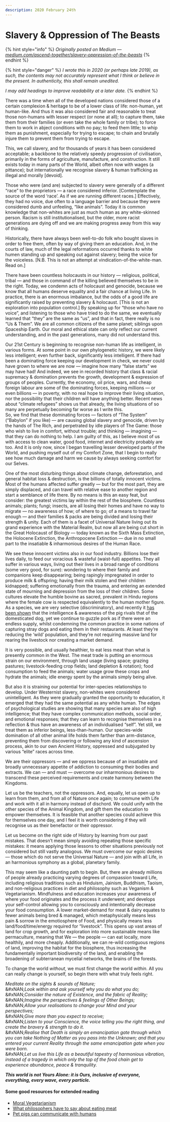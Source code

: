 ```yaml
---
description: 2020 February 24th
---
```


# Slavery & Oppression of The Beasts

{% hint style="info" %}
_Originally posted on Medium —_ [_medium.com/ascend-together/slavery-oppression-of-the-beasts_](https://medium.com/ascend-together/slavery-oppression-of-the-beasts-41455e8a27c2)&#x20;
{% endhint %}

{% hint style="danger" %}
_I wrote this in 2020 (or perhaps late 2019), as such, the contents may not accurately represent what I think or believe in the present. In authenticity, this shall remain unedited._

_I may add headings to improve readability at a later date._
{% endhint %}

There was a time when all of the developed nations considered those of a certain complexion & heritage to be of a lower class of life: non-human, yet human-like. And thus it was also considered fair and reasonable to treat those non-humans with lesser respect (or none at all); to capture them, take them from their families (or even take the whole family or tribe); to force them to work in abject conditions with no pay; to feed them little; to whip them as punishment, especially for trying to escape; to chain and brutally injure them to prevent them from trying to escape.

This, we call slavery, and for thousands of years it has been considered acceptable; a backbone to the relatively speedy progression of civilisation, primarily in the forms of agriculture, manufacture, and construction. It still exists today in many parts of the World, albeit often now with wages (a pittance); but internationally we recognise slavery & human trafficking as illegal and morally \[devoid].

Those who were (and are) subjected to slavery were generally of a different “race” to the proprietors — a race considered inferior. \[Contemplate the source of the word ‘race’. As if we are running different races.] Effectively, they had no voice, due often to a language barrier and because they were considered dumb and unfeeling, “like animals”. Today it is common knowledge that non-whites are just as much human as any white-skinned person. Racism is still institutionalised, but the older, more racist generations are dying off and we are making progress away from this way of thinking.

Historically, there have always been well-to-do folk who bought slaves in order to free them, often by way of giving them an education. And, in the courts of law, much of the legal reformations occurred thanks to white humen standing up and speaking out against slavery; being the voice for the voiceless. \[N.B. This is not an attempt at vindication-of-the-white-man. Read on.]

There have been countless holocausts in our history — religious, political, tribal — and those in command of the killing believed themselves to be in the right. Today, we condemn acts of holocaust and genocide, because we know that all humans deserve equality and a fair chance at living Life. In practice, there is an enormous imbalance, but the odds of a good life are significantly raised by preventing slavery & holocaust. \[This is not an exploration into population control.] By speaking up for “those who have no voice”, and listening to those who have tried to do the same, we eventually learned that “they” are the same as “us”, and that in fact, there really is no “Us & Them”. We are all common citizens of the same planet; siblings upon Spaceship Earth. Our moral and ethical state can only reflect our current understanding, and in the past generations, many did not understand this.

Our 21st Century is beginning to recognise non-human life as intelligent, in various forms. At some point in our own phylogenetic history, we were likely less intelligent; even further back, significantly less intelligent. If there had been a dominating force keeping our development in check, we never could have grown to where we are now — imagine how many “false starts” we may have had! And indeed, we see in recorded history that class & racial supremacy & domination prevents the growth, development & expression of groups of peoples. Currently, the economy, oil price, wars, and cheap foreign labour are some of the dominating forces, keeping millions — or even billions — in poverty, with no real hope to improve their living situation, nor the possibility that their children will have anything better. Recent news about “climate refugees” shows us that already, the living situations of so many are perpetually becoming far worse as I write this.\
So, we find that these dominating forces — factors of “The System” (“Babylon” if you like) — are causing global slavery and genocide, driven by the hands of The Rich, and perpetrated by idle players of The Game: those who wish to live in comfort, without trouble; and thinking — imagining — that they can do nothing to help. I am guilty of this, as I believe most of us with access to clean water, good food, internet and electricity probably are too. And it is only now, since I began travelling lesser developed parts of the World, and pushing myself out of my Comfort Zone, that I begin to really see how much damage and harm we cause by always seeking comfort for our Selves.

One of the most disturbing things about climate change, deforestation, and general habitat loss & destruction, is the billions of totally innocent victims. Most of the humans affected suffer greatly — but for the most part, they are simply displaced, and can travel with relative ease to another region and start a semblance of life there. By no means is this an easy feat, but consider: the greatest victims lay within the rest of the biosphere. Countless animals; plants; fungi; insects, are all losing their homes and have no way to migrate — no awareness of how; of where to go; of a means to travel far enough — and their families & packs are being divided and losing their strength & unity. Each of them is a facet of Universal Nature living out its grand experience with the Material Realm, but now all are being cut short in the Great Holocaust of Biology — today known as the Sixth Mass Extinction, the Holocene Extinction, the Anthropocene Extinction — due in no small part to the insatiable & inharmonious desires of the Human Race.

We see these innocent victims also in our food industry. Billions lose their lives daily, to feed our voracious & wasteful (waist-full) appetites. They all suffer in various ways, living out their lives in a broad range of conditions (some very good, for sure): wondering to where their family and companions keep disappearing; being rapingly impregnated in order to produce milk & offspring; having their milk stolen and their children kidnapped; suffering emotionally from the trauma, and entering an extended state of mourning and depression from the loss of their children. Some cultures elevate the humble bovine as sacred, prevalent in Hindu regions where the female cow is respected equivalently to the human mother figure. As a species, we are very selective (discriminatory), and recently it [has been shown](https://www.nationalgeographic.com/animals/2019/07/pigs-dogs-pets-communication/) that the intelligence & awareness of the pig rivals that of the domesticated dog, yet we continue to guzzle pork as if there were an endless supply, whilst condemning the common practice in some nations of capturing stray dogs and eating them in their restaurants. At least they’re reducing the ‘wild’ population, and they’re not requiring massive land for rearing the livestock nor creating a market demand.

It is very possible, and usually healthier, to eat less meat than what is presently common in the West. The meat trade is putting an enormous strain on our environment, through land usage (living space; grazing pastures; livestock-feeding crop fields; land depletion & rotation); food consumption to feed the animals; water usage grow these crops and hydrate the animals; idle energy spent by the animals simply being alive.

But also it is straining our potential for inter-species relationships to develop. Under Westernist slavery, non-whites were considered unintelligent. As they were gradually granted the opportunity to education, it emerged that they had the same potential as any white human. The edges of psychological studies are showing that many species are also of high intelligence; that they have complex communication methods, social order, and emotional responses; that they can learn to recognise themselves in a reflection & thus have an awareness of an individualised “self”. Yet still, we treat them as inferior beings, less-than-human. Our species-wide domination of all other animal life holds them farther than arm-distance, preventing them from discovering or following any kind of ascension process, akin to our own Ancient History, oppressed and subjugated by various “elite” races across time.

We are their oppressors — and we oppress because of an insatiable and broadly unnecessary appetite of addiction to consuming their bodies and extracts. We can — and must — overcome our inharmonious desires to transcend these perceived requirements and create harmony between the Kingdoms.

Let us be the teachers, not the oppressors. And, equally, let us open up to learn from them, and from all of Nature once again; to commune with Life and work with it all in harmony instead of dischord. We could unify with the other species of the Animal Kingdom, and gift them the education to empower themselves. It is feasible that another species could achieve this for themselves one day, and I feel it is worth considering if they will recognise us as their benefactor or their oppressor.

Let us become on the right side of History by learning from our past mistakes. That doesn’t mean simply avoiding repeating those specific mistakes: it means applying those lessons to other situations previously not considered but still vastly analogous. We must overcome our egoic desires — those which do not serve the Universal Nature — and join with all Life, in an harmonious symphony as a global, planetary family.

This may seem like a daunting path to begin. But, there are already millions of people already practicing varying degrees of compassion toward Life, including religious traditions such as Hinduism, Jainism, Buddhism, Taoism, and non-religious practices in diet and philosophy such as Veganism & Vegetarianism. Mindfulness and education increases your awareness of where your food originates and the process it underwent; and develops your self-control allowing you to consciously and intentionally decrease your food consumption. A lower market-demand for meat & dairy equates to fewer animals being bred & managed, which metaphysically means less pain & sorrow in the emotiosphere of Food, and physically means less land/food/time/energy required for “livestock”. This opens up vast areas of land for crop growth, and for exploration into more sustainable means like permaculture, meaning that We — the people — can eat locally, more healthily, and more cheaply. Additionally, we can re-wild contiguous regions of land, improving the habitat for the biosphere, thus increasing the fundamentally important biodiversity of the land, and enabling the broadening of subterranean mycelial networks, the brains of the forests.

To change the world _without_, we must first change the world _within_. All you can really change is yourself, so begin there with what truly feels right.

_Meditate on the sights & sounds of Nature;_\
&#xNAN;_&#x4C;ook within and ask yourself why you do what you do;_\
&#xNAN;_&#x43;onsider the nature of Existence, and the fabric of Reality;_\
&#xNAN;_&#x49;magine the perspectives & feelings of Other Beings;_\
&#xNAN;_&#x41;llow your realisations to change your Mind and your perspectives;_\
&#xNAN;_&#x47;ive more than you expect to receive;_\
&#xNAN;_&#x4C;isten to your Conscience, the voice telling you the right thing, and create the bravery & strength to do it._\
&#xNAN;_&#x52;ealise that Death is simply an emancipation gate through which you can take Nothing of Matter as you pass into the Unknown; and that you entered your current Reality through the same emancipation gate when you were born._\
&#xNAN;_&#x4C;et us live this Life as a beautiful tapestry of harmonious vibration, instead of a tragedy in which only the top of the food chain get to experience abundance, peace & tranquility._

_**This world is not Yours Alone: it is Ours, inclusive of everyone, everything, every wave, every particle.**_

#### Some good resources for extended reading <a href="#id-88a3" id="id-88a3"></a>

* [Moral Vegetarianism](https://plato.stanford.edu/entries/vegetarianism/)
* [What philosophers have to say about eating meat](http://theconversation.com/what-philosophers-have-to-say-about-eating-meat-100444)
* [Pet pigs can communicate with humans](https://www.nationalgeographic.com/animals/2019/07/pigs-dogs-pets-communication/)

[\
](https://medium.com/tag/ethics?source=post_page-----41455e8a27c2---------------------------------------)

